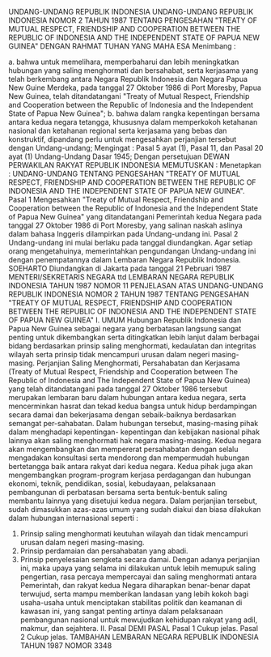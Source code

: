  UNDANG-UNDANG REPUBLIK INDONESIA UNDANG-UNDANG REPUBLIK INDONESIA NOMOR 2 TAHUN 1987 TENTANG PENGESAHAN "TREATY OF MUTUAL RESPECT, FRIENDSHIP AND COOPERATION BETWEEN THE REPUBLIC OF INDONESIA AND THE INDEPENDENT STATE OF PAPUA NEW GUINEA"
DENGAN RAHMAT TUHAN YANG MAHA ESA
Menimbang :

a. bahwa untuk memelihara, memperbaharui dan lebih meningkatkan hubungan yang saling menghormati dan bersahabat, serta kerjasama yang telah berkembang antara Negara Republik Indonesia dan Negara Papua New Guine Merdeka, pada tanggal 27 Oktober 1986 di Port Moresby, Papua New Guinea, telah ditandatangani "Treaty of Mutual Respect, Friendship and Cooperation between the Republic of Indonesia and the Independent State of Papua New Guinea";
b. bahwa dalam rangka kepentingan bersama antara kedua negara tetangga, khususnya dalam memperkokoh ketahanan nasional dan ketahanan regional serta kerjasama yang bebas dan konstruktif, dipandang perlu untuk mengesahkan perjanjian tersebut dengan Undang-undang;
Mengingat :
 Pasal 5 ayat (1), Pasal 11, dan Pasal 20 ayat (1) Undang-Undang Dasar 1945; Dengan persetujuan DEWAN PERWAKILAN RAKYAT REPUBLIK INDONESIA
MEMUTUSKAN :
 Menetapkan : UNDANG-UNDANG TENTANG PENGESAHAN "TREATY OF MUTUAL RESPECT, FRIENDSHIP AND COOPERATION BETWEEN THE REPUBLIC OF INDONESIA AND THE INDEPENDENT STATE OF PAPUA NEW GUINEA".
Pasal 1
Mengesahkan "Treaty of Mutual Respect, Friendship and Cooperation between the Republic of Indonesia and the Independent State of Papua New Guinea" yang ditandatangani Pemerintah kedua Negara pada tanggal 27 Oktober 1986 di Port Moresby, yang salinan naskah aslinya dalam bahasa Inggeris dilampirkan pada Undang-undang ini.
Pasal 2
Undang-undang ini mulai berlaku pada tanggal diundangkan.
Agar setiap orang mengetahuinya, memerintahkan pengundangan Undang-undang ini dengan penempatannya dalam Lembaran Negara Republik Indonesia. SOEHARTO Diundangkan di Jakarta pada tanggal 21 Pebruari 1987 MENTERI/SEKRETARIS NEGARA ttd LEMBARAN NEGARA REPUBLIK INDONESIA TAHUN 1987 NOMOR 11 PENJELASAN ATAS UNDANG-UNDANG REPUBLIK INDONESIA NOMOR 2 TAHUN 1987 TENTANG PENGESAHAN "TREATY OF MUTUAL RESPECT, FRIENDSHIP AND COOPERATION BETWEEN THE REPUBLIC OF INDONESIA AND THE INDEPENDENT STATE OF PAPUA NEW GUINEA" I. UMUM Hubungan Republik Indonesia dan Papua New Guinea sebagai negara yang berbatasan langsung sangat penting untuk dikembangkan serta ditingkatkan lebih lanjut dalam berbagai bidang berdasarkan prinsip saling menghormati, kedaulatan dan integritas wilayah serta prinsip tidak mencampuri urusan dalam negeri masing-masing. Perjanjian Saling Menghormati, Persahabatan dan Kerjasama (Treaty of Mutual Respect, Friendship and Cooperation between The Republic of Indonesia and The Independent State of Papua New Guinea) yang telah ditandatangani pada tanggal 27 Oktober 1986 tersebut merupakan lembaran baru dalam hubungan antara kedua negara, serta mencerminkan hasrat dan tekad kedua bangsa untuk hidup berdampingan secara damai dan bekerjasama dengan sebaik-baiknya berdasarkan semangat per-sahabatan. Dalam hubungan tersebut, masing-masing pihak dalam menghadapi kepentingan- kepentingan dan kebijakan nasional pihak lainnya akan saling menghormati hak negara masing-masing. Kedua negara akan mengembangkan dan mempererat persahabatan dengan selalu mengadakan konsultasi serta mendorong dan mempermudah hubungan bertetangga baik antara rakyat dari kedua negara. Kedua pihak juga akan mengembangkan program-program kerjasa perdagangan dan hubungan ekonomi, teknik, pendidikan, sosial, kebudayaan, pelaksanaan pembangunan di perbatasan bersama serta bentuk-bentuk saling membantu lainnya yang disetujui kedua negara. Dalam perjanjian tersebut, sudah dimasukkan azas-azas umum yang sudah diakui dan biasa dilakukan dalam hubungan internasional seperti :
1. Prinsip saling menghormati keutuhan wilayah dan tidak mencampuri urusan dalam negeri masing-masing.
2. Prinsip perdamaian dan persahabatan yang abadi.
3. Prinsip penyelesaian sengketa secara damai. Dengan adanya perjanjian ini, maka upaya yang selama ini dilakukan untuk lebih memupuk saling pengertian, rasa percaya mempercayai dan saling menghormati antara Pemerintah, dan rakyat kedua Negara diharapkan benar-benar dapat terwujud, serta mampu memberikan landasan yang lebih kokoh bagi usaha-usaha untuk menciptakan stabilitas politik dan keamanan di kawasan ini, yang sangat penting artinya dalam pelaksanaan pembangunan nasional untuk mewujudkan kehidupan rakyat yang adil, makmur, dan sejahtera. II. Pasal DEMI PASAL Pasal 1 Cukup jelas.
Pasal 2
Cukup jelas. TAMBAHAN LEMBARAN NEGARA REPUBLIK INDONESIA TAHUN 1987 NOMOR 3348